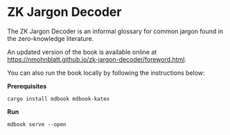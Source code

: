 # ZK Jargon Decoder

The ZK Jargon Decoder is an informal glossary for common jargon found in the zero-knowledge literature.

An updated version of the book is available online at <https://nmohnblatt.github.io/zk-jargon-decoder/foreword.html>.

You can also run the book locally by following the instructions below:

**Prerequisites**
```shell
cargo install mdbook mdbook-katex
```

**Run**
```shell
mdbook serve --open
```